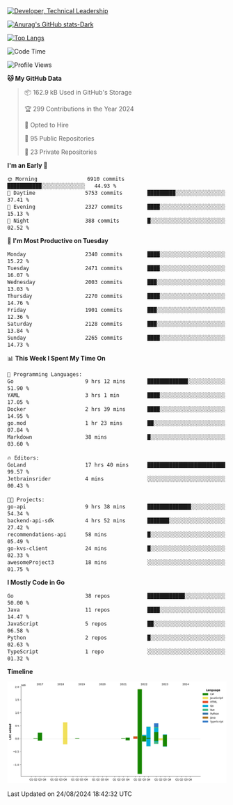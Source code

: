 <div>
  <a href="https://www.linkedin.com/in/arielpineiro/" target="_blank" rel="nofollow noopener noreferrer">
    <img src="https://img.shields.io/badge/-LinkedIn-%230077B5?style=for-the-badge&logo=linkedin&logoColor=white" alt="Developer, Technical Leadership" title="Ariel Piñeiro">
  </a>
</div>

[![Anurag's GitHub stats-Dark](https://github-readme-stats.vercel.app/api?username=arielsrv&show_icons=true&theme=dark#gh-dark-mode-only)](https://github.com/anuraghazra/github-readme-stats#gh-dark-mode-only)

[![Top Langs](https://github-readme-stats.vercel.app/api/top-langs/?username=arielsrv&layout=compact&langs_count=10&theme=dark#gh-dark-mode-only)](https://github.com/anuraghazra/github-readme-stats&theme=dark#gh-dark-mode-only)

<!--START_SECTION:waka-->
![Code Time](http://img.shields.io/badge/Code%20Time-1%2C036%20hrs%2049%20mins-blue)

![Profile Views](http://img.shields.io/badge/Profile%20Views-6-blue)

**🐱 My GitHub Data** 

> 📦 162.9 kB Used in GitHub's Storage 
 > 
> 🏆 299 Contributions in the Year 2024
 > 
> 💼 Opted to Hire
 > 
> 📜 95 Public Repositories 
 > 
> 🔑 23 Private Repositories 
 > 
**I'm an Early 🐤** 

```text
🌞 Morning                6910 commits        ███████████░░░░░░░░░░░░░░   44.93 % 
🌆 Daytime                5753 commits        █████████░░░░░░░░░░░░░░░░   37.41 % 
🌃 Evening                2327 commits        ████░░░░░░░░░░░░░░░░░░░░░   15.13 % 
🌙 Night                  388 commits         █░░░░░░░░░░░░░░░░░░░░░░░░   02.52 % 
```
📅 **I'm Most Productive on Tuesday** 

```text
Monday                   2340 commits        ████░░░░░░░░░░░░░░░░░░░░░   15.22 % 
Tuesday                  2471 commits        ████░░░░░░░░░░░░░░░░░░░░░   16.07 % 
Wednesday                2003 commits        ███░░░░░░░░░░░░░░░░░░░░░░   13.03 % 
Thursday                 2270 commits        ████░░░░░░░░░░░░░░░░░░░░░   14.76 % 
Friday                   1901 commits        ███░░░░░░░░░░░░░░░░░░░░░░   12.36 % 
Saturday                 2128 commits        ███░░░░░░░░░░░░░░░░░░░░░░   13.84 % 
Sunday                   2265 commits        ████░░░░░░░░░░░░░░░░░░░░░   14.73 % 
```


📊 **This Week I Spent My Time On** 

```text
💬 Programming Languages: 
Go                       9 hrs 12 mins       █████████████░░░░░░░░░░░░   51.90 % 
YAML                     3 hrs 1 min         ████░░░░░░░░░░░░░░░░░░░░░   17.05 % 
Docker                   2 hrs 39 mins       ████░░░░░░░░░░░░░░░░░░░░░   14.95 % 
go.mod                   1 hr 23 mins        ██░░░░░░░░░░░░░░░░░░░░░░░   07.84 % 
Markdown                 38 mins             █░░░░░░░░░░░░░░░░░░░░░░░░   03.60 % 

🔥 Editors: 
GoLand                   17 hrs 40 mins      █████████████████████████   99.57 % 
Jetbrainsrider           4 mins              ░░░░░░░░░░░░░░░░░░░░░░░░░   00.43 % 

🐱‍💻 Projects: 
go-api                   9 hrs 38 mins       ██████████████░░░░░░░░░░░   54.34 % 
backend-api-sdk          4 hrs 52 mins       ███████░░░░░░░░░░░░░░░░░░   27.42 % 
recommendations-api      58 mins             █░░░░░░░░░░░░░░░░░░░░░░░░   05.49 % 
go-kvs-client            24 mins             █░░░░░░░░░░░░░░░░░░░░░░░░   02.33 % 
awesomeProject3          18 mins             ░░░░░░░░░░░░░░░░░░░░░░░░░   01.75 % 
```

**I Mostly Code in Go** 

```text
Go                       38 repos            ████████████░░░░░░░░░░░░░   50.00 % 
Java                     11 repos            ████░░░░░░░░░░░░░░░░░░░░░   14.47 % 
JavaScript               5 repos             ██░░░░░░░░░░░░░░░░░░░░░░░   06.58 % 
Python                   2 repos             █░░░░░░░░░░░░░░░░░░░░░░░░   02.63 % 
TypeScript               1 repo              ░░░░░░░░░░░░░░░░░░░░░░░░░   01.32 % 
```



**Timeline**

![Lines of Code chart](https://raw.githubusercontent.com/arielsrv/arielsrv/main/assets/bar_graph.png)


 Last Updated on 24/08/2024 18:42:32 UTC
<!--END_SECTION:waka-->

